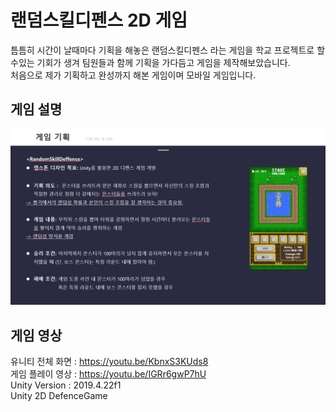 # 랜덤스킬디펜스 2D 게임
틈틈히 시간이 날때마다 기획을 해놓은 랜덤스킬디펜스 라는 게임을 학교 프로젝트로 할수있는 기회가 생겨 팀원들과 함께 기획을 가다듬고 게임을 제작해보았습니다.</br>
처음으로 제가 기획하고 완성까지 해본 게임이며 모바일 게임입니다.</br>

## 게임 설명
![screenshot](/%EA%B2%8C%EC%9E%84%20%EC%84%A4%EB%AA%85%20%EC%82%AC%EC%A7%84.png)
</hr>

## 게임 영상
유니티 전체 화면 : https://youtu.be/KbnxS3KUds8</br>
게임 플레이 영상 : https://youtu.be/IGRr6gwP7hU</br>
Unity Version : 2019.4.22f1</br>
Unity 2D DefenceGame</br>
